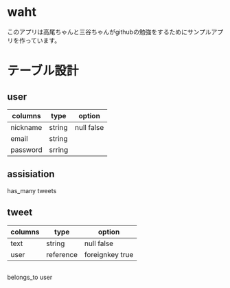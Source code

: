 # waht
このアプリは高尾ちゃんと三谷ちゃんがgithubの勉強をするためにサンプルアプリを作っています。

# テーブル設計

## user
|columns     |type   | option     |
|------------|-------|------------|
|nickname    |string | null false |
|email       |string |            |
|password    |srring |            |

## assisiation
has_many tweets



## tweet
|columns     |type       | option        |
|------------|-----------|---------------|
|text        |string     |null false     |
|user        |reference  |foreignkey true|

## 
belongs_to user
